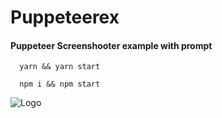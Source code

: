 # Puppeteerex
#### Puppeteer Screenshooter example with prompt
 

```
  yarn && yarn start
```
```
  npm i && npm start
```


![Logo](https://www.sitepen.com/blog/wp-content/uploads/2017/10/blog-image.jpg "Logo")
